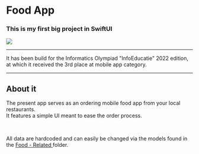 <h1>Food App</h1>
<h3>This is my first big project in SwiftUI</h3>
<img src="https://user-images.githubusercontent.com/65015373/196871639-c6a2dde5-d540-4fad-921f-d5e2fff18560.jpg" />
<hr/>
<p>It has been build for the Informatics Olympiad "InfoEducatie" 2022 edition, at which it received the 3rd place at mobile app category.</p>
<hr/>
<h2>About it</h2>
<p>The present app serves as an ordering mobile food app from your local restaurants.<br/>It features a simple UI meant to ease the order process.</p>
<br/>

<p>All data are hardcoded and can easily be changed via the models found in the <a href='https://github.com/w-i-l/food-app/tree/main/Code/Food%20-%20Related'>Food - Related </a> folder. </p>
